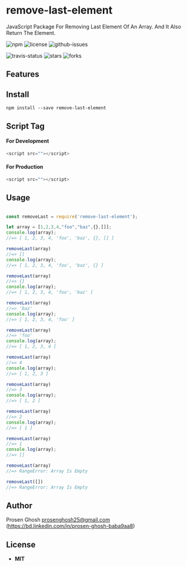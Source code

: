 # remove-last-element
JavaScript Package For Removing Last Element Of An Array. And It Also Return The Element.

![npm](https://img.shields.io/npm/v/remove-last-element.svg) ![license](https://img.shields.io/npm/l/remove-last-element.svg) ![github-issues](https://img.shields.io/github/issues/Prosen-Ghosh/remove-last-element.svg) 


![travis-status](https://img.shields.io/travis/Prosen-Ghosh/remove-last-element.svg)
![stars](https://img.shields.io/github/stars/Prosen-Ghosh/remove-last-element.svg)
![forks](https://img.shields.io/github/forks/Prosen-Ghosh/remove-last-element.svg)

## Features

## Install

`npm install --save remove-last-element`


## Script Tag

#### For Development
```js
<script src=""></script>
```
#### For Production
```js
<script src=""></script>
```

## Usage

```js

const removeLast = require('remove-last-element');

let array = [1,2,3,4,"foo","baz",{},[]];
console.log(array);
//=> [ 1, 2, 3, 4, 'foo', 'baz', {}, [] ]

removeLast(array)
//=> []
console.log(array);
//=> [ 1, 2, 3, 4, 'foo', 'baz', {} ]

removeLast(array)
//=> {}
console.log(array);
//=> [ 1, 2, 3, 4, 'foo', 'baz' ]

removeLast(array)
//=> 'baz'
console.log(array);
//=> [ 1, 2, 3, 4, 'foo' ]

removeLast(array)
//=> 'foo'
console.log(array);
//=> [ 1, 2, 3, 4 ]

removeLast(array)
//=> 4
console.log(array);
//=> [ 1, 2, 3 ]

removeLast(array)
//=> 3
console.log(array);
//=> [ 1, 2 ]

removeLast(array)
//=> 2
console.log(array);
//=> [ 1 ]

removeLast(array)
//=> 1
console.log(array);
//=> []

removeLast(array)
//=> RangeError: Array Is Empty

removeLast([])
//=> RangeError: Array Is Empty

```

## Author

Prosen Ghosh <prosenghosh25@gmail.com> (https://bd.linkedin.com/in/prosen-ghosh-baba9aa8)

## License

 - **MIT**
